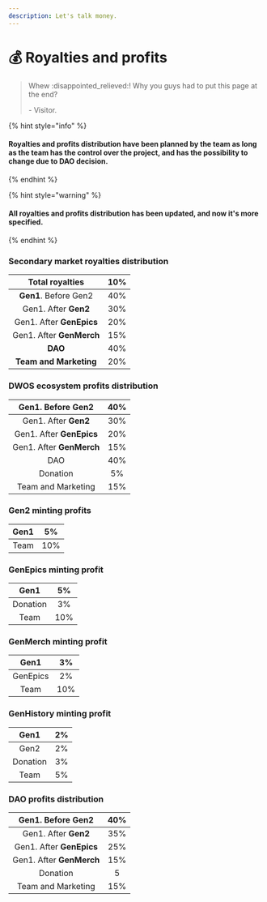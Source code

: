 ```yaml
---
description: Let's talk money.
---
```


# 💰 Royalties and profits

> Whew :disappointed\_relieved:! Why you guys had to put this page at the end?
>
> \- Visitor.

{% hint style="info" %}
#### Royalties and profits distribution have been planned by the team as long as the team has the control over the project, and has the possibility to change due to DAO decision.
{% endhint %}

{% hint style="warning" %}
#### All royalties and profits distribution has been updated, and now it's more specified.
{% endhint %}

### Secondary market royalties distribution

|    **Total royalties**   | **10%** |
| :----------------------: | :-----: |
|   **Gen1**. Before Gen2  |   40%   |
|   Gen1. After **Gen2**   |   30%   |
| Gen1. After **GenEpics** |   20%   |
| Gen1. After **GenMerch** |   15%   |
|          **DAO**         |   40%   |
|  **Team and Marketing**  |   20%   |

### DWOS ecosystem profits distribution

|   **Gen1**. Before Gen2  | 40% |
| :----------------------: | :-: |
|   Gen1. After **Gen2**   | 30% |
| Gen1. After **GenEpics** | 20% |
| Gen1. After **GenMerch** | 15% |
|            DAO           | 40% |
|         Donation         |  5% |
|    Team and Marketing    | 15% |

### Gen2 minting profits

| Gen1 |  5% |
| :--: | :-: |
| Team | 10% |

### GenEpics minting profit

|   Gen1   |  5% |
| :------: | :-: |
| Donation |  3% |
|   Team   | 10% |

### GenMerch minting profit

|   Gen1   |  3% |
| :------: | :-: |
| GenEpics |  2% |
|   Team   | 10% |

### GenHistory minting profit

|   Gen1   |  2% |
| :------: | :-: |
|   Gen2   |  2% |
| Donation |  3% |
|   Team   |  5% |

### DAO profits distribution

|   **Gen1**. Before Gen2  | 40% |
| :----------------------: | :-: |
|   Gen1. After **Gen2**   | 35% |
| Gen1. After **GenEpics** | 25% |
| Gen1. After **GenMerch** | 15% |
|         Donation         |  5  |
|    Team and Marketing    | 15% |
